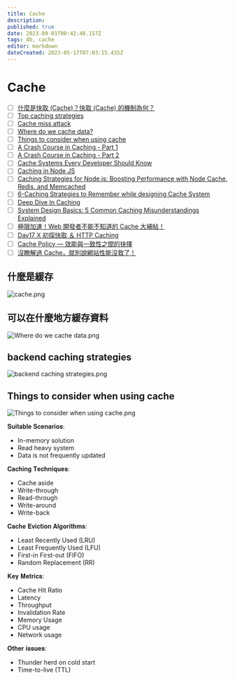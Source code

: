 ```yaml
---
title: Cache
description: 
published: true
date: 2023-09-01T00:42:48.157Z
tags: db, cache
editor: markdown
dateCreated: 2023-05-17T07:03:15.435Z
---
```


# Cache
- [ ] [什麼是快取 (Cache)？快取 (Cache) 的機制為何？](https://www.explainthis.io/zh-hant/interview-guides/backend/cache-mechanism)
- [ ] [Top caching strategies](https://blog.bytebytego.com/p/top-caching-strategies?utm_source=profile&utm_medium=reader2)
- [ ] [Cache miss attack](https://blog.bytebytego.com/p/cache-miss-attack?utm_source=profile&utm_medium=reader2)
- [ ] [Where do we cache data?](https://blog.bytebytego.com/p/ep-38-where-do-we-cache-data?utm_source=profile&utm_medium=reader2)
- [ ] [Things to consider when using cache](https://blog.bytebytego.com/p/ep46-step-by-step-guide-on-system?utm_source=profile&utm_medium=reader2)
- [ ] [A Crash Course in Caching - Part 1](https://blog.bytebytego.com/p/a-crash-course-in-caching-part-1?utm_source=profile&utm_medium=reader2)
- [ ] [A Crash Course in Caching - Part 2](https://blog.bytebytego.com/p/a-crash-course-in-caching-part-2?utm_source=profile&utm_medium=reader2)
- [ ] [Cache Systems Every Developer Should Know](https://www.youtube.com/watch?time_continue=98&v=dGAgxozNWFE&embeds_referring_euri=https%3A%2F%2Fblog.bytebytego.com%2F&feature=emb_title&ab_channel=ByteByteGo)
- [ ] [Caching in Node JS](https://medium.com/@adarsh_d/chingcaching-in-node-js-5caa040d0ad8)
- [ ] [Caching Strategies for Node.js: Boosting Performance with Node Cache, Redis, and Memcached](https://singh-sandeep.medium.com/caching-strategies-for-node-js-boosting-performance-with-node-cache-redis-and-memcached-cc148a978a32)
- [ ] [6-Caching Strategies to Remember while designing Cache System](https://javascript.plainenglish.io/6-caching-strategies-to-remember-while-designing-cache-system-da058a3757cf)
- [ ] [Deep Dive In Caching](https://vishalrana9915.medium.com/deep-dive-in-caching-9780bc55ea7)
- [ ] [System Design Basics: 5 Common Caching Misunderstandings Explained](https://medium.com/geekculture/system-design-basics-5-common-caching-misunderstandings-explained-2f19b1c88373)
- [ ] [極限加速！Web 開發者不能不知道的 Cache 大補帖！](https://oldmo860617.medium.com/%E6%A5%B5%E9%99%90%E5%8A%A0%E9%80%9F-web-%E9%96%8B%E7%99%BC%E8%80%85%E4%B8%8D%E8%83%BD%E4%B8%8D%E7%9F%A5%E9%81%93%E7%9A%84-cache-%E5%A4%A7%E8%A3%9C%E5%B8%96-3c7a9c4241de)
- [ ] [Day17 X 初探快取 ＆ HTTP Caching](https://ithelp.ithome.com.tw/articles/10276125)
- [ ] [Cache Policy — 效能與一致性之間的抉擇](https://oldmo860617.medium.com/%E4%B8%8D%E5%90%8C%E7%9A%84-cache-policy-%E6%95%88%E8%83%BD-%E8%88%87-%E4%B8%80%E8%87%B4%E6%80%A7-%E4%B9%8B%E9%96%93%E7%9A%84%E6%8A%89%E6%93%87-709455fa472a)
- [ ] [沒瞭解過 Cache，就別說網站性能沒救了！](https://oldmo860617.medium.com/%E6%B2%92%E4%BA%86%E8%A7%A3%E9%81%8E-cache-%E5%B0%B1%E5%88%A5%E8%AA%AA%E7%B6%B2%E7%AB%99%E6%80%A7%E8%83%BD%E6%B2%92%E6%95%91%E4%BA%86-6d9d4cfe3291)
## 什麼是緩存

![cache.png](http://192.168.25.60:8000/files/file_storage/72d1ff10.png)

## 可以在什麼地方緩存資料

![Where do we cache data.png](http://192.168.25.60:8000/files/file_storage/4ccf9db2.png)

## backend caching strategies

![backend caching strategies.png](http://192.168.25.60:8000/files/file_storage/1bdfe62f.gif)

## Things to consider when using cache

![Things to consider when using cache.png](http://192.168.25.60:8000/files/file_storage/958bbea8.png)

𝐒𝐮𝐢𝐭𝐚𝐛𝐥𝐞 𝐒𝐜𝐞𝐧𝐚𝐫𝐢𝐨𝐬:
- In-memory solution
- Read heavy system
- Data is not frequently updated

𝐂𝐚𝐜𝐡𝐢𝐧𝐠 𝐓𝐞𝐜𝐡𝐧𝐢𝐪𝐮𝐞𝐬:
- Cache aside
- Write-through
- Read-through
- Write-around
- Write-back

𝐂𝐚𝐜𝐡𝐞 𝐄𝐯𝐢𝐜𝐭𝐢𝐨𝐧 𝐀𝐥𝐠𝐨𝐫𝐢𝐭𝐡𝐦𝐬:
- Least Recently Used (LRU)
- Least Frequently Used (LFU)
- First-in First-out (FIFO)
- Random Replacement (RR)

𝐊𝐞𝐲 𝐌𝐞𝐭𝐫𝐢𝐜𝐬:
- Cache Hit Ratio
- Latency
- Throughput
- Invalidation Rate
- Memory Usage
- CPU usage
- Network usage

𝐎𝐭𝐡𝐞𝐫 𝐢𝐬𝐬𝐮𝐞𝐬:
- Thunder herd on cold start
- Time-to-live (TTL)